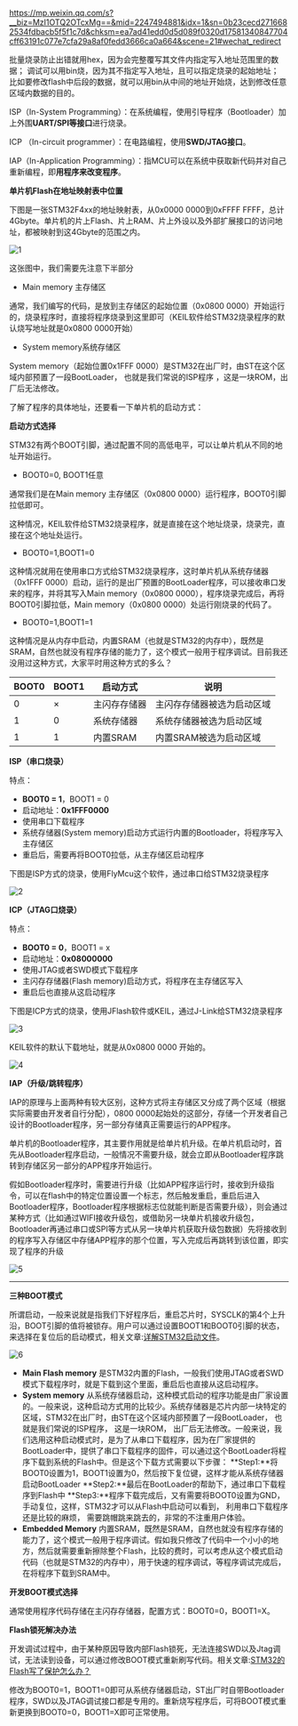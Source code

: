 https://mp.weixin.qq.com/s?__biz=MzI1OTQ2OTcxMg==&mid=2247494881&idx=1&sn=0b23cecd2716682534fdbacb5f5f1c7d&chksm=ea7ad41edd0d5d089f0320d17581340847704cff63191c077e7cfa29a8af0fedd3666ca0a664&scene=21#wechat_redirect



批量烧录防止出错就用hex，因为会完整覆写其文件内指定写入地址范围里的数据；
调试可以用bin烧，因为其不指定写入地址，且可以指定烧录的起始地址；
比如要修改flash中后段的数据，就可以用bin从中间的地址开始烧，达到修改任意区域内数据的目的。



ISP（In-System Programming）：在系统编程，使用引导程序（Bootloader）加上外围**UART/SPI等接口**进行烧录。

ICP （In-circuit programmer）：在电路编程，使用**SWD/JTAG接口**。

IAP（In-Application Programming）：指MCU可以在系统中获取新代码并对自己重新编程，即**用程序来改变程序**。



**单片机Flash在地址映射表中位置**

下图是一张STM32F4xx的地址映射表，从0x0000 0000到0xFFFF FFFF，总计4Gbyte。单片机的片上Flash、片上RAM、片上外设以及外部扩展接口的访问地址，都被映射到这4Gbyte的范围之内。

![1](RAEDME.assets/1.png)

这张图中，我们需要先注意下半部分

- Main memory 主存储区

通常，我们编写的代码，是放到主存储区的起始位置（0x0800 0000）开始运行的，烧录程序时，直接将程序烧录到这里即可（KEIL软件给STM32烧录程序的默认烧写地址就是0x0800 0000开始）

- System memory系统存储区

System memory（起始位置0x1FFF 0000）是STM32在出厂时，由ST在这个区域内部预置了一段BootLoader， 也就是我们常说的ISP程序 ，这是一块ROM，出厂后无法修改。



了解了程序的具体地址，还要看一下单片机的启动方式：

**启动方式选择**

  STM32有两个BOOT引脚，通过配置不同的高低电平，可以让单片机从不同的地址开始运行。

- BOOT0=0, BOOT1任意

通常我们是在Main memory 主存储区（0x0800 0000）运行程序，BOOT0引脚拉低即可。

这种情况，KEIL软件给STM32烧录程序，就是直接在这个地址烧录，烧录完，直接在这个地址处运行。

- BOOT0=1,BOOT1=0

这种情况就用在使用串口方式给STM32烧录程序，这时单片机从系统存储器（0x1FFF 0000）启动，运行的是出厂预置的BootLoader程序，可以接收串口发来的程序，并将其写入Main memory（0x0800 0000），程序烧录完成后，再将BOOT0引脚拉低，Main memory（0x0800 0000）处运行刚烧录的代码了。

- BOOT0=1,BOOT1=1

这种情况是从内存中启动，内置SRAM（也就是STM32的内存中），既然是SRAM，自然也就没有程序存储的能力了，这个模式一般用于程序调试。目前我还没用过这种方式，大家平时用这种方式的多么？

| BOOT0 | BOOT1 | 启动方式     | 说明                       |
| ----- | ----- | ------------ | -------------------------- |
| 0     | ×     | 主闪存存储器 | 主闪存存储器被选为启动区域 |
| 1     | 0     | 系统存储器   | 系统存储器被选为启动区域   |
| 1     | 1     | 内置SRAM     | 内置SRAM被选为启动区域     |







**ISP（串口烧录）**

特点：

- **BOOT0 = 1**，BOOT1 = 0
- 启动地址：**0x1FFF0000**
- 使用串口下载程序
- 系统存储器(System memory)启动方式运行内置的Bootloader，将程序写入主存储区
- 重启后，需要再将BOOT0拉低，从主存储区启动程序

下图是ISP方式的烧录，使用FlyMcu这个软件，通过串口给STM32烧录程序



![2](RAEDME.assets/2.png)





**ICP（JTAG口烧录）**

特点：

- **BOOT0 = 0**，BOOT1 = x
- 启动地址：**0x08000000**
- 使用JTAG或者SWD模式下载程序
- 主闪存存储器(Flash memory)启动方式，将程序在主存储区写入
- 重启后也直接从这启动程序

下图是ICP方式的烧录，使用JFlash软件或KEIL，通过J-Link给STM32烧录程序

![3](RAEDME.assets/3.png)

KEIL软件的默认下载地址，就是从0x0800 0000 开始的。



 

![4](RAEDME.assets/4.png)





**IAP（升级/跳转程序）**

IAP的原理与上面两种有较大区别，这种方式将主存储区又分成了两个区域（根据实际需要由开发者自行分配），0800 0000起始处的这部分，存储一个开发者自己设计的Bootloader程序，另一部分存储真正需要运行的APP程序。

单片机的Bootloader程序，其主要作用就是给单片机升级。在单片机启动时，首先从Bootloader程序启动，一般情况不需要升级，就会立即从Bootloader程序跳转到存储区另一部分的APP程序开始运行。

假如Bootloader程序时，需要进行升级（比如APP程序运行时，接收到升级指令，可以在flash中的特定位置设置一个标志，然后触发重启，重启后进入Bootloader程序，Bootloader程序根据标志位就能判断是否需要升级），则会通过某种方式（比如通过WIFI接收升级包，或借助另一块单片机接收升级包，Bootloader再通过串口或SPI等方式从另一块单片机获取升级包数据）先将接收到的程序写入存储区中存储APP程序的那个位置，写入完成后再跳转到该位置，即实现了程序的升级

![5](RAEDME.assets/5.png)





---

**三种BOOT模式**

  所谓启动，一般来说就是指我们下好程序后，重启芯片时，SYSCLK的第4个上升沿，BOOT引脚的值将被锁存。用户可以通过设置BOOT1和BOOT0引脚的状态，来选择在复位后的启动模式，相关文章:[详解STM32启动文件](http://mp.weixin.qq.com/s?__biz=MzI0OTExODc1Nw==&mid=2648023443&idx=1&sn=deabc998491ead923faab3eae91704dc&chksm=f1b768d9c6c0e1cf236c11b2a50adb6441d89ffa1195c05af46b730940a396fec4c971468642&scene=21#wechat_redirect)。

![6](RAEDME.assets/6.png)

- **Main Flash memory**
  是STM32内置的Flash，一般我们使用JTAG或者SWD模式下载程序时，就是下载到这个里面，重启后也直接从这启动程序。
- **System memory**
  从系统存储器启动，这种模式启动的程序功能是由厂家设置的。一般来说，这种启动方式用的比较少。系统存储器是芯片内部一块特定的区域，STM32在出厂时，由ST在这个区域内部预置了一段BootLoader， 也就是我们常说的ISP程序， 这是一块ROM，
  出厂后无法修改。一般来说，我们选用这种启动模式时，是为了从串口下载程序，因为在厂家提供的BootLoader中，提供了串口下载程序的固件，可以通过这个BootLoader将程序下载到系统的Flash中。但是这个下载方式需要以下步骤：
  **Step1:**将BOOT0设置为1，BOOT1设置为0，然后按下复位键，这样才能从系统存储器启动BootLoader
  **Step2:**最后在BootLoader的帮助下，通过串口下载程序到Flash中
  **Step3:**程序下载完成后，又有需要将BOOT0设置为GND，手动复位，这样，STM32才可以从Flash中启动可以看到， 利用串口下载程序还是比较的麻烦， 需要跳帽跳来跳去的，非常的不注重用户体验。
- **Embedded Memory**
  内置SRAM，既然是SRAM，自然也就没有程序存储的能力了，这个模式一般用于程序调试。假如我只修改了代码中一个小小的地方，然后就需要重新擦除整个Flash，比较的费时，可以考虑从这个模式启动代码（也就是STM32的内存中），用于快速的程序调试，等程序调试完成后，在将程序下载到SRAM中。

**开发BOOT模式选择**

  通常使用程序代码存储在主闪存存储器，配置方式：BOOT0=0，BOOT1=X。

**Flash锁死解决办法**

  开发调试过程中，由于某种原因导致内部Flash锁死，无法连接SWD以及Jtag调试，无法读到设备，可以通过修改BOOT模式重新刷写代码。相关文章:[STM32的Flash写了保护怎么办？](http://mp.weixin.qq.com/s?__biz=MzI1MDg4OTMwMw==&mid=2247495721&idx=6&sn=8d315395488552333f833d7a3ac1fae8&chksm=e9f9e511de8e6c07b676100248e23718354e1fbf8c4121b0b7207c591feb3bafeb9ca6b1945c&scene=21#wechat_redirect)

  修改为BOOT0=1，BOOT1=0即可从系统存储器启动，ST出厂时自带Bootloader程序，SWD以及JTAG调试接口都是专用的。重新烧写程序后，可将BOOT模式重新更换到BOOT0=0，BOOT1=X即可正常使用。



